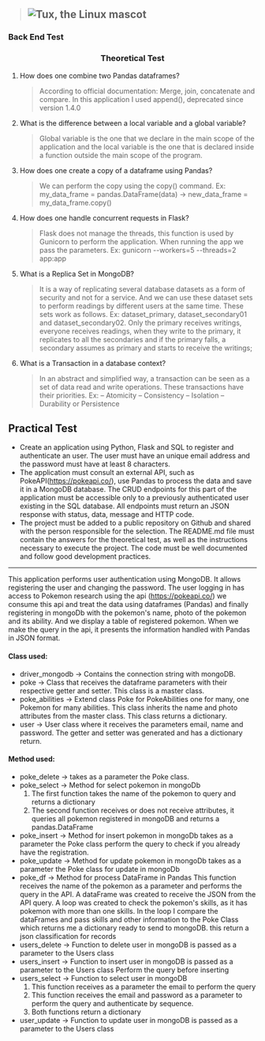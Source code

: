 > ## ![Tux, the Linux mascot](https://1nfluencersmarketing.com/wp-content/uploads/2020/01/1n-logo-black-uai-258x31.png)
### Back End Test
### <center>Theoretical Test</center>
1. How does one combine two Pandas dataframes?
    > According to official documentation: Merge, join, concatenate and compare.
In this application I used append(), deprecated since version 1.4.0
2. What is the difference between a local variable and a global variable?
   > Global variable is the one that we declare in the main scope of the application and the local variable is the one that is declared inside a function outside the main scope of the program.
3. How does one create a copy of a dataframe using Pandas?
    > We can perform the copy using the copy() command.
Ex: my_data_frame = pandas.DataFrame(data) -> 
   > new_data_frame = my_data_frame.copy()
4. How does one handle concurrent requests in Flask?
    > Flask does not manage the threads, this function is used by Gunicorn to perform the application.
When running the app we pass the parameters.
Ex: gunicorn --workers=5 --threads=2 app:app
5. What is a Replica Set in MongoDB?
    > It is a way of replicating several database datasets as a form of security and not for a service. And we can use these dataset sets to perform readings by different users at the same time.
These sets work as follows.
Ex: dataset_primary, dataset_secondary01 and dataset_secondary02.
Only the primary receives writings, everyone receives readings, when they write to the primary, it replicates to all the secondaries and if the primary falls, a secondary assumes as primary and starts to receive the writings;
6. What is a Transaction in a database context?
    > In an abstract and simplified way, a transaction
can be seen as a set of
data read and write operations.
These transactions have their priorities.
Ex: 
   > – Atomicity 
   > – Consistency
   > – Isolation
   > – Durability or Persistence

## Practical Test
* Create an application using Python, Flask and SQL to register and authenticate an user.
The user must have an unique email address and the password must have at least 8
characters.
* The application must consult an external API, such as PokeAPI(https://pokeapi.co/), use
Pandas to process the data and save it in a MongoDB database. The CRUD endpoints
for this part of the application must be accessible only to a previously authenticated user
existing in the SQL database. All endpoints must return an JSON response with status,
data, message and HTTP code.
* The project must be added to a public repository on Github and shared with the person
responsible for the selection. The README.md file must contain the answers for the
theoretical test, as well as the instructions necessary to execute the project.
The code must be well documented and follow good development practices.

--------------------------------------------------------------------------
This application performs user authentication using MongoDB.
It allows registering the user and changing the password.
The user logging in has access to Pokemon research using the api (https://pokeapi.co/) we consume this api and treat the data using dataframes (Pandas) and finally registering in mongoDb with the pokemon's name, photo of the pokemon and its ability.
And we display a table of registered pokemon.
When we make the query in the api, it presents the information handled with Pandas in JSON format.

#### Class used:
   * driver_mongodb -> Contains the connection string with mongoDB.
   * poke -> Class that receives the dataframe parameters with their respective getter and setter.
   This class is a master class.
   * poke_abilities -> Extend class Poke for PokeAbilities
   one for many, one Pokemon for many abilities.
   This class inherits the name and photo attributes from the master class.
   This class returns a dictionary.
   * user -> User class where it receives the parameters email, name and password.
The getter and setter was generated and has a dictionary return.

#### Method used:

* poke_delete -> takes as a parameter the Poke class.
* poke_select -> Method for select pokemon in mongoDb
  1. The first function takes the name of the pokemon to query and returns a dictionary
  2. The second function receives or does not receive attributes, it queries all pokemon registered in mongoDB and returns a pandas.DataFrame
* poke_insert -> Method for insert pokemon in mongoDb
takes as a parameter the Poke class
perform the query to check if you already have the registration.
* poke_update -> Method for update pokemon in mongoDb
takes as a parameter the Poke class for update in mongoDb
* poke_df -> Method for process DataFrame in Pandas
This function receives the name of the pokemon as a parameter and performs the query in the API.
A dataFrame was created to receive the JSON from the API query.
A loop was created to check the pokemon's skills, as it has pokemon with more than one skills.
In the loop I compare the dataFrames and pass skills and other information to the Poke Class which returns me a dictionary ready to send to mongoDB.
this return a json classification for records
* users_delete -> Function to delete user in mongoDB is passed as a parameter to the Users class
* users_insert -> Function to insert user in mongoDB is passed as a parameter to the Users class
Perform the query before inserting
* users_select -> Function to select user in mongoDB
  1. This function receives as a parameter the email to perform the query
  2. This function receives the email and password as a parameter to perform the query and authenticate by sequence.
  3. Both functions return a dictionary
* user_update -> Function to update user in mongoDB is passed as a parameter to the Users class
